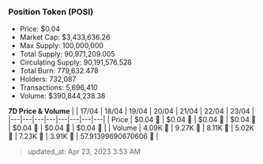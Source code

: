 
  ### Position Token (POSI)
  - Price: $0.04
  - Market Cap: $3,433,636.26
  - Max Supply: 100,000,000
  - Total Supply: 90,971,209.005
  - Circulating Supply: 90,191,576.528
  - Total Burn: 779,632.478
  - Holders: 732,087
  - Transactions: 5,696,410
  - Volume: $390,844,238.38

  **7D Price & Volume**
  | | 17&#x2F;04 | 18&#x2F;04 | 19&#x2F;04 | 20&#x2F;04 | 21&#x2F;04 | 22&#x2F;04 | 23&#x2F;04 |
  |---|---|---|---|---|---|---|---|
  | Price | $0.04 🔻 | $0.04 🔻 | $0.04 🔻 | $0.04 🔻 | $0.04 🚀 | $0.04 🚀 | $0.04 🔻 |
  | Volume | 4.09K 🔻 | 9.27K 🚀 | 8.11K 🔻 | 5.02K 🔻 | 7.23K 🚀 | 3.91K 🔻 | 57.91399690670606 🔻 |

  > updated_at: Apr 23, 2023 3:53 AM
